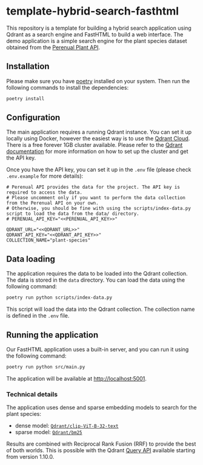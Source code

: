 # template-hybrid-search-fasthtml

This repository is a template for building a hybrid search application using Qdrant as a search engine and FastHTML to
build a web interface. The demo application is a simple search engine for the plant species dataset obtained from the
[Perenual Plant API](https://perenual.com/docs/api).


## Installation

Please make sure you have [poetry](https://python-poetry.org/) installed on your system. Then run the following
commands to install the dependencies:

```bash
poetry install
```

## Configuration

The main application requires a running Qdrant instance. You can set it up locally using Docker, however the easiest way
is to use the [Qdrant Cloud](https://cloud.qdrant.io/). There is a free forever 1GB cluster available. Please refer to
the [Qdrant documentation](https://qdrant.tech/documentation/quickstart-cloud/) for more information on how to set up
the cluster and get the API key.

Once you have the API key, you can set it up in the `.env` file (please check `.env.example` for more details):

```dotenv
# Perenual API provides the data for the project. The API key is required to access the data.
# Please uncomment only if you want to perform the data collection from the Perenual API on your own.
# Otherwise, you should be fine with using the scripts/index-data.py script to load the data from the data/ directory.
# PERENUAL_API_KEY="<<PERENUAL_API_KEY>>"

QDRANT_URL="<<QDRANT_URL>>"
QDRANT_API_KEY="<<QDRANT_API_KEY>>"
COLLECTION_NAME="plant-species"
```

## Data loading

The application requires the data to be loaded into the Qdrant collection. The data is stored in the `data` directory.
You can load the data using the following command:

```bash
poetry run python scripts/index-data.py
```

This script will load the data into the Qdrant collection. The collection name is defined in the `.env` file.

## Running the application

Our FastHTML application uses a built-in server, and you can run it using the following command:

```bash
poetry run python src/main.py
```

The application will be available at [http://localhost:5001](http://localhost:5001).

### Technical details

The application uses dense and sparse embedding models to search for the plant species:

- dense model: [`Qdrant/clip-ViT-B-32-text`](https://huggingface.co/Qdrant/clip-ViT-B-32-text)
- sparse model: [`Qdrant/bm25`](https://huggingface.co/Qdrant/bm25)

Results are combined with Reciprocal Rank Fusion (RRF) to provide the best of both worlds. This is possible with the
Qdrant [Query API](https://qdrant.tech/documentation/concepts/search/#query-api) available starting from version 1.10.0.
